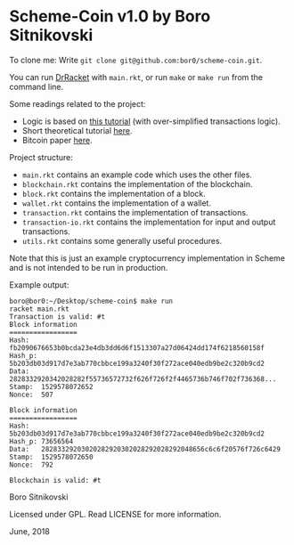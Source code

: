 Scheme-Coin v1.0 by Boro Sitnikovski
====================================
To clone me: Write `git clone git@github.com:bor0/scheme-coin.git`.

You can run [DrRacket](https://racket-lang.org/) with `main.rkt`, or run `make` or `make run` from the command line.

Some readings related to the project:
- Logic is based on [this tutorial](https://medium.com/programmers-blockchain/create-simple-blockchain-java-tutorial-from-scratch-6eeed3cb03fa) (with over-simplified transactions logic).
- Short theoretical tutorial [here](https://blockgeeks.com/guides/what-is-bitcoin/).
- Bitcoin paper [here](https://bitcoin.org/bitcoin.pdf).

Project structure:
- `main.rkt` contains an example code which uses the other files.
- `blockchain.rkt` contains the implementation of the blockchain.
- `block.rkt` contains the implementation of a block.
- `wallet.rkt` contains the implementation of a wallet.
- `transaction.rkt` contains the implementation of transactions.
- `transaction-io.rkt` contains the implementation for input and output transactions.
- `utils.rkt` contains some generally useful procedures.

Note that this is just an example cryptocurrency implementation in Scheme and is not intended to be run in production.

Example output:
```
boro@bor0:~/Desktop/scheme-coin$ make run
racket main.rkt
Transaction is valid: #t
Block information
=================
Hash:	fb2090676653b0bcda23e4db3dd6d6f1513307a27d06424dd174f6218560158f
Hash_p:	5b203db03d917d7e3ab770cbbce199a3240f30f272ace040edb9be2c320b9cd2
Data:	2828332920342028282f55736572732f626f726f2f4465736b746f702f736368...
Stamp:	1529578072652
Nonce:	507

Block information
=================
Hash:	5b203db03d917d7e3ab770cbbce199a3240f30f272ace040edb9be2c320b9cd2
Hash_p:	73656564
Data:	28283329203020282920302028292028292048656c6c6f20576f726c6429
Stamp:	1529578072650
Nonce:	792

Blockchain is valid: #t
```

Boro Sitnikovski

Licensed under GPL.  Read LICENSE for more information.

June, 2018
